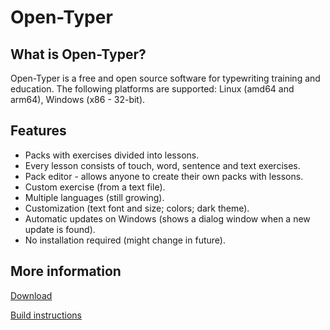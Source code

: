 # Open-Typer

## What is Open-Typer?
Open-Typer is a free and open source software for typewriting training and education. The following platforms are supported: Linux (amd64 and arm64), Windows (x86 - 32-bit).

## Features
* Packs with exercises divided into lessons.
* Every lesson consists of touch, word, sentence and text exercises.
* Pack editor - allows anyone to create their own packs with lessons.
* Custom exercise (from a text file).
* Multiple languages (still growing).
* Customization (text font and size; colors; dark theme).
* Automatic updates on Windows (shows a dialog window when a new update is found).
* No installation required (might change in future).

## More information

[Download](https://github.com/Open-Typer/Open-Typer/wiki/Download)

[Build instructions](https://github.com/Open-Typer/Open-Typer/wiki/Build-instructions)

